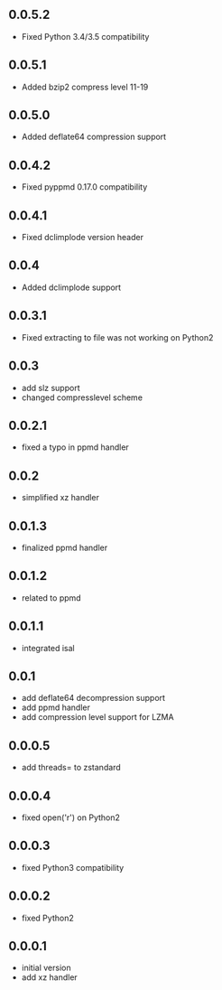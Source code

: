## 0.0.5.2

- Fixed Python 3.4/3.5 compatibility

## 0.0.5.1

- Added bzip2 compress level 11-19

## 0.0.5.0

- Added deflate64 compression support

## 0.0.4.2

- Fixed pyppmd 0.17.0 compatibility

## 0.0.4.1

- Fixed dclimplode version header

## 0.0.4

- Added dclimplode support

## 0.0.3.1

- Fixed extracting to file was not working on Python2

## 0.0.3

- add slz support
- changed compresslevel scheme

## 0.0.2.1

- fixed a typo in ppmd handler

## 0.0.2

- simplified xz handler

## 0.0.1.3

- finalized ppmd handler

## 0.0.1.2

- related to ppmd

## 0.0.1.1

- integrated isal

## 0.0.1

- add deflate64 decompression support
- add ppmd handler
- add compression level support for LZMA

## 0.0.0.5

- add threads= to zstandard

## 0.0.0.4

- fixed open('r') on Python2

## 0.0.0.3

- fixed Python3 compatibility

## 0.0.0.2

- fixed Python2

## 0.0.0.1

- initial version
- add xz handler
